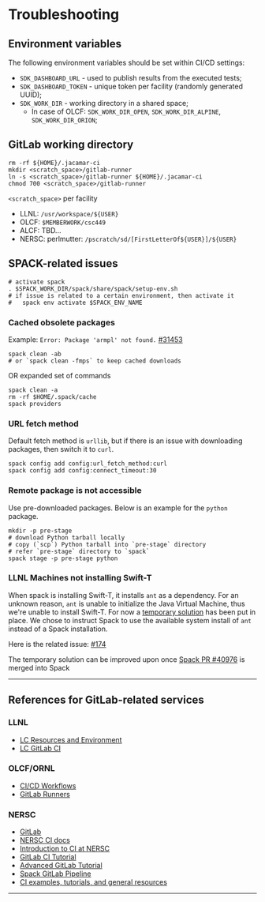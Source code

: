 # Troubleshooting

## Environment variables

The following environment variables should be set within CI/CD settings:
- `SDK_DASHBOARD_URL` - used to publish results from the executed tests;
- `SDK_DASHBOARD_TOKEN` - unique token per facility (randomly generated UUID);
- `SDK_WORK_DIR` - working directory in a shared space;
   - In case of OLCF: `SDK_WORK_DIR_OPEN`, `SDK_WORK_DIR_ALPINE`, 
     `SDK_WORK_DIR_ORION`;

## GitLab working directory

```shell
rm -rf ${HOME}/.jacamar-ci
mkdir <scratch_space>/gitlab-runner
ln -s <scratch_space>/gitlab-runner ${HOME}/.jacamar-ci
chmod 700 <scratch_space>/gitlab-runner
```

`<scratch_space>` per facility
* LLNL: `/usr/workspace/${USER}`
* OLCF: `$MEMBERWORK/csc449`
* ALCF: TBD...
* NERSC: perlmutter: `/pscratch/sd/[FirstLetterOf${USER}]/${USER}`

## SPACK-related issues

```shell
# activate spack
. $SPACK_WORK_DIR/spack/share/spack/setup-env.sh
# if issue is related to a certain environment, then activate it
#   spack env activate $SPACK_ENV_NAME
```

### Cached obsolete packages

Example: `Error: Package 'armpl' not found.`
[#31453](https://github.com/spack/spack/issues/31453)

```shell
spack clean -ab
# or `spack clean -fmps` to keep cached downloads
```

OR expanded set of commands

```shell
spack clean -a
rm -rf $HOME/.spack/cache
spack providers
```

### URL fetch method

Default fetch method is `urllib`, but if there is an issue with downloading
packages, then switch it to `curl`.

```shell
spack config add config:url_fetch_method:curl
spack config add config:connect_timeout:30
```

### Remote package is not accessible

Use pre-downloaded packages. Below is an example for the `python` package.
```shell
mkdir -p pre-stage
# download Python tarball locally
# copy (`scp`) Python tarball into `pre-stage` directory
# refer `pre-stage` directory to `spack`
spack stage -p pre-stage python
```

### LLNL Machines not installing Swift-T

When spack is installing Swift-T, it installs `ant` as a dependency.
For an unknown reason, `ant` is unable to initialize the Java Virtual Machine,
thus we're unable to install Swift-T. For now a [temporary solution](https://github.com/ExaWorks/SDK/blob/9c272ba2462298ff49e91e97f73fca029bd9c11b/.gitlab/llnl-ci-spack.yml#L55-L59) has been put in place.
We chose to instruct Spack to use the available system install of `ant` instead of a Spack installation.

Here is the related issue: [#174](https://github.com/ExaWorks/SDK/issues/174)

The temporary solution can be improved upon once [Spack PR #40976](https://github.com/spack/spack/pull/40976) is merged into Spack

---

## References for GitLab-related services

### LLNL

* [LC Resources and Environment](https://hpc.llnl.gov/documentation/tutorials/livermore-computing-resources-and-environment)
* [LC GitLab CI](https://lc.llnl.gov/confluence/display/GITLAB/GitLab+CI)

### OLCF/ORNL

* [CI/CD Workflows](https://docs.olcf.ornl.gov/services_and_applications/slate/workflows/overview.html)
* [GitLab Runners](https://docs.olcf.ornl.gov/services_and_applications/slate/use_cases/gitlab_runner.html)

### NERSC

* [GitLab](https://docs.nersc.gov/services/gitlab/)
* [NERSC CI docs](https://software.nersc.gov/NERSC/nersc-ci-docs)
* [Introduction to CI at NERSC](https://www.nersc.gov/assets/Uploads/Introduction-to-CI-at-NERSC-07072021.pdf)
* [GitLab CI Tutorial](https://www.nersc.gov/assets/Uploads/2017-02-06-Gitlab-CI.pdf)
* [Advanced GitLab Tutorial](https://www.nersc.gov/assets/Uploads/Advanced-Gitlab.pdf)
* [Spack GitLab Pipeline](https://docs.nersc.gov/applications/e4s/spack_gitlab_pipeline/)
* [CI examples, tutorials, and general resources](https://software.nersc.gov/ci-resources)

---

